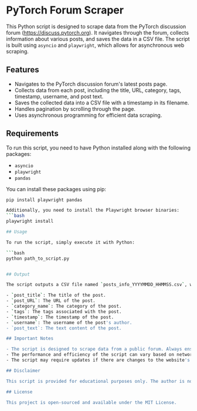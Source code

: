 # PyTorch Forum Scraper

This Python script is designed to scrape data from the PyTorch discussion forum (https://discuss.pytorch.org). It navigates through the forum, collects information about various posts, and saves the data in a CSV file. The script is built using `asyncio` and `playwright`, which allows for asynchronous web scraping.

## Features

- Navigates to the PyTorch discussion forum's latest posts page.
- Collects data from each post, including the title, URL, category, tags, timestamp, username, and post text.
- Saves the collected data into a CSV file with a timestamp in its filename.
- Handles pagination by scrolling through the page.
- Uses asynchronous programming for efficient data scraping.

## Requirements

To run this script, you need to have Python installed along with the following packages:

- `asyncio`
- `playwright`
- `pandas`

You can install these packages using pip:

```bash
pip install playwright pandas

Additionally, you need to install the Playwright browser binaries:
```bash
playwright install

## Usage

To run the script, simply execute it with Python:

```bash
python path_to_script.py


## Output

The script outputs a CSV file named `posts_info_YYYYMMDD_HHMMSS.csv`, where `YYYYMMDD_HHMMSS` is the current timestamp. The CSV file contains the following columns:

- `post_title`: The title of the post.
- `post_URL`: The URL of the post.
- `category_name`: The category of the post.
- `tags`: The tags associated with the post.
- `timestamp`: The timestamp of the post.
- `username`: The username of the post's author.
- `post_text`: The text content of the post.

## Important Notes

- The script is designed to scrape data from a public forum. Always ensure you comply with the website's terms of service and use web scraping responsibly.
- The performance and efficiency of the script can vary based on network conditions and the structure of the website.
- The script may require updates if there are changes to the website's layout or elements.

## Disclaimer

This script is provided for educational purposes only. The author is not responsible for any potential misuse or issues arising from its use.

## License

This project is open-sourced and available under the MIT License.

